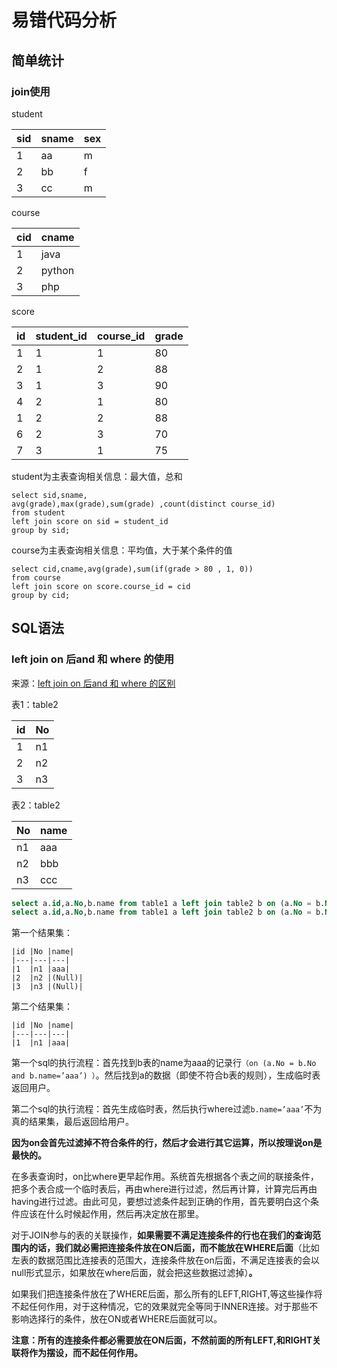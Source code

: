 # 易错代码分析



## 简单统计

### join使用

student

| sid  | sname | sex  |
| ---- | ----- | ---- |
| 1    | aa    | m    |
| 2    | bb    | f    |
| 3    | cc    | m    |

course

| cid  | cname  |
| ---- | ------ |
| 1    | java   |
| 2    | python |
| 3    | php    |

score

| id   | student_id | course_id | grade |
| ---- | ---------- | --------- | ----- |
| 1    | 1          | 1         | 80    |
| 2    | 1          | 2         | 88    |
| 3    | 1          | 3         | 90    |
| 4    | 2          | 1         | 80    |
| 1    | 2          | 2         | 88    |
| 6    | 2          | 3         | 70    |
| 7    | 3          | 1         | 75    |

student为主表查询相关信息：最大值，总和

```
select sid,sname,
avg(grade),max(grade),sum(grade) ,count(distinct course_id) 
from student
left join score on sid = student_id 
group by sid;
```

course为主表查询相关信息：平均值，大于某个条件的值

```
select cid,cname,avg(grade),sum(if(grade > 80 , 1, 0))
from course
left join score on score.course_id = cid
group by cid;
```



## SQL语法

### left join on 后and 和 where 的使用

来源：[left join on 后and 和 where 的区别](https://blog.csdn.net/ahwsk/article/details/82886732)

表1：table2

| id   | No   |
| ---- | ---- |
| 1    | n1   |
| 2    | n2   |
| 3    | n3   |

表2：table2

| No   | name |
| :--- | :--- |
| n1   | aaa  |
| n2   | bbb  |
| n3   | ccc  |

```sql
select a.id,a.No,b.name from table1 a left join table2 b on (a.No = b.No and b.name='aaa');
select a.id,a.No,b.name from table1 a left join table2 b on (a.No = b.No) where b.name='aaa';
```

第一个结果集：

```
|id |No |name|
|---|---|---|
|1  |n1 |aaa|
|2  |n2 |(Null)|
|3  |n3 |(Null)|    
```

第二个结果集：

```
|id |No |name|
|---|---|---|
|1  |n1 |aaa|
```

第一个sql的执行流程：首先找到b表的name为aaa的记录行`（on (a.No = b.No and b.name=’aaa’) ）`。然后找到a的数据（即使不符合b表的规则），生成临时表返回用户。

第二个sql的执行流程：首先生成临时表，然后执行where过滤`b.name=’aaa’`不为真的结果集，最后返回给用户。

**因为on会首先过滤掉不符合条件的行，然后才会进行其它运算，所以按理说on是最快的。**

在多表查询时，on比where更早起作用。系统首先根据各个表之间的联接条件，把多个表合成一个临时表后，再由where进行过滤，然后再计算，计算完后再由having进行过滤。由此可见，要想过滤条件起到正确的作用，首先要明白这个条件应该在什么时候起作用，然后再决定放在那里。

对于JOIN参与的表的关联操作，**如果需要不满足连接条件的行也在我们的查询范围内的话，我们就必需把连接条件放在ON后面，而不能放在WHERE后面**（比如左表的数据范围比连接表的范围大，连接条件放在on后面，不满足连接表的会以null形式显示，如果放在where后面，就会把这些数据过滤掉）**。**

如果我们把连接条件放在了WHERE后面，那么所有的LEFT,RIGHT,等这些操作将不起任何作用，对于这种情况，它的效果就完全等同于INNER连接。对于那些不影响选择行的条件，放在ON或者WHERE后面就可以。

**注意：所有的连接条件都必需要放在ON后面，不然前面的所有LEFT,和RIGHT关联将作为摆设，而不起任何作用。**


